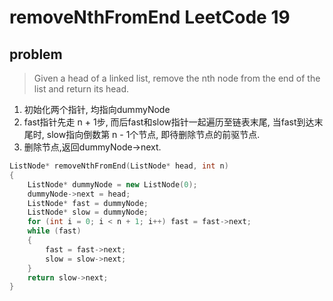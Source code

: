 # removeNthFromEnd LeetCode 19

## problem  
> Given a head of a linked list, remove the nth node from the end
> of the list and return its head.

1. 初始化两个指针, 均指向dummyNode
2. fast指针先走 n + 1步, 而后fast和slow指针一起遍历至链表末尾,
当fast到达末尾时, slow指向倒数第 n - 1个节点, 即待删除节点的前驱节点.
3. 删除节点,返回dummyNode->next.

``` C++
ListNode* removeNthFromEnd(ListNode* head, int n)
{
    ListNode* dummyNode = new ListNode(0);
    dummyNode->next = head;
    ListNode* fast = dummyNode;
    ListNode* slow = dummyNode;
    for (int i = 0; i < n + 1; i++) fast = fast->next;
    while (fast)
    {
        fast = fast->next;
        slow = slow->next;
    }
    return slow->next;
}
